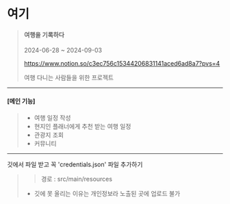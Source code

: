 # 여기
> #### 여행을 기록하다
> 2024-06-28 ~ 2024-09-03
> 
> <https://www.notion.so/c3ec756c15344206831141aced6ad8a7?pvs=4>
> 
> 여행 다니는 사람들을 위한 프로젝트

---

#### [메인 기능]
> - 여행 일정 작성
> - 현지인 플래너에게 추천 받는 여행 일정
> - 관광지 조회
> - 커뮤니티

---
깃에서 파일 받고 꼭 'credentials.json' 파일 추가하기
   >> 경로 : src/main/resources
>  - 깃에 못 올리는 이유는 개인정보라 노출된 곳에 업로드 불가
